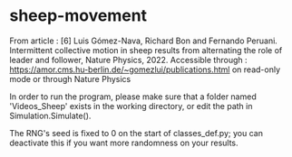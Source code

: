 # sheep-movement


From article :  [6] Luis Gómez-Nava, Richard Bon and Fernando Peruani. Intermittent collective motion in sheep results from alternating the role of leader and follower, Nature Physics, 2022.
Accessible through : https://amor.cms.hu-berlin.de/~gomezlui/publications.html on read-only mode or through Nature Physics


In order to run the program, please make sure that a folder named 'Videos_Sheep' exists in the working directory, or edit the path in Simulation.Simulate().

The RNG's seed is fixed to 0 on the start of classes_def.py; you can deactivate this if you want more randomness on your results.
